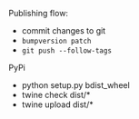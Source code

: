 Publishing flow:

- commit changes to git
- `bumpversion patch`
- `git push --follow-tags`

PyPi
- python setup.py bdist_wheel
- twine check dist/*
- twine upload dist/*
